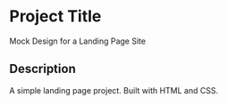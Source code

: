 # Project Title

Mock Design for a Landing Page Site

## Description

A simple landing page project.  Built with HTML and CSS.

